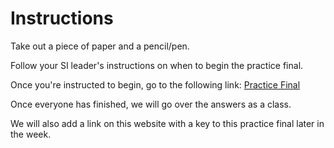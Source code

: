 # Instructions

Take out a piece of paper and a pencil/pen. 

Follow your SI leader's instructions on when to begin the practice final.

Once you're instructed to begin, go to the following link:
[Practice Final](https://docs.google.com/document/d/1btoS3CokpMmFq68v_CnIqUx7BpF4irOvdC5xx1fimCs/edit?usp=sharing)

Once everyone has finished, we will go over the answers as a class.

We will also add a link on this website with a key to this practice final later in the week. 
